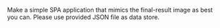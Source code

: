 Make a simple SPA application that mimics the final-result image as best you can. 
Please use provided JSON file as data store. 